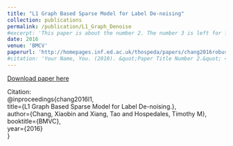 ```yaml
---
title: "L1 Graph Based Sparse Model for Label De-noising"
collection: publications
permalink: /publication/L1_Graph_Denoise
#excerpt: 'This paper is about the number 2. The number 3 is left for future work.'
date: 2016
venue: 'BMCV'
paperurl: 'http://homepages.inf.ed.ac.uk/thospeda/papers/chang2016robustDenoise.pdf'
#citation: 'Your Name, You. (2010). &quot;Paper Title Number 2.&quot; <i>Journal 1</i>. 1(2).'
---
```

[Download paper here](http://homepages.inf.ed.ac.uk/thospeda/papers/chang2016robustDenoise.pdf)

Citation:<br />
@inproceedings{chang2016l1,<br />
  title={L1 Graph Based Sparse Model for Label De-noising.},<br />
  author={Chang, Xiaobin and Xiang, Tao and Hospedales, Timothy M},<br />
  booktitle={BMVC},<br />
  year={2016}<br />
}

